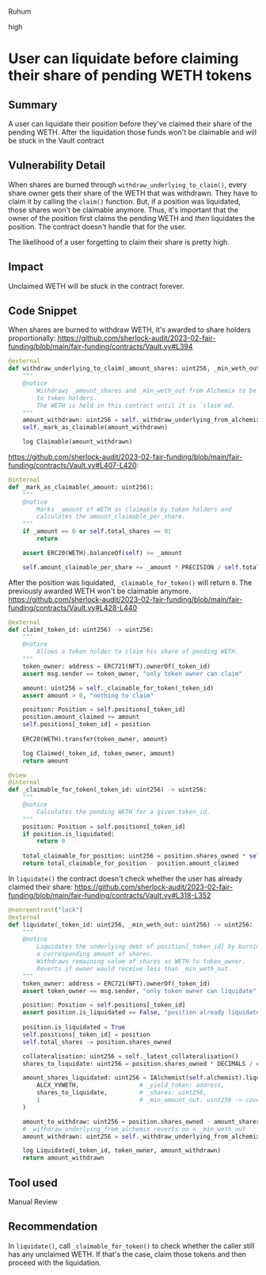 Ruhum

high

# User can liquidate before claiming their share of pending WETH tokens

## Summary
A user can liquidate their position before they've claimed their share of the pending WETH. After the liquidation those funds won't be claimable and will be stuck in the Vault contract

## Vulnerability Detail
When shares are burned through `withdraw_underlying_to_claim()`, every share owner gets their share of the WETH that was withdrawn. They have to claim it by calling the `claim()` function. But, if a position was liquidated, those shares won't be claimable anymore. Thus, it's important that the owner of the position first claims the pending WETH and *then* liquidates the position. The contract doesn't handle that for the user.

The likelihood of a user forgetting to claim their share is pretty high.

## Impact
Unclaimed WETH will be stuck in the contract forever.

## Code Snippet
When shares are burned to withdraw WETH, it's awarded to share holders proportionally: 
https://github.com/sherlock-audit/2023-02-fair-funding/blob/main/fair-funding/contracts/Vault.vy#L394
```python
@external
def withdraw_underlying_to_claim(_amount_shares: uint256, _min_weth_out: uint256):
    """
    @notice
        Withdraws _amount_shares and _min_weth_out from Alchemix to be distributed
        to token holders.
        The WETH is held in this contract until it is `claim`ed.
    """
    amount_withdrawn: uint256 = self._withdraw_underlying_from_alchemix(_amount_shares, self, _min_weth_out)
    self._mark_as_claimable(amount_withdrawn)

    log Claimable(amount_withdrawn)
```

https://github.com/sherlock-audit/2023-02-fair-funding/blob/main/fair-funding/contracts/Vault.vy#L407-L420:
```python
@internal
def _mark_as_claimable(_amount: uint256):
    """
    @notice
        Marks _amount of WETH as claimable by token holders and
        calculates the amount_claimable_per_share.
    """
    if _amount == 0 or self.total_shares == 0:
        return

    assert ERC20(WETH).balanceOf(self) >= _amount

    self.amount_claimable_per_share += _amount * PRECISION / self.total_shares
```

After the position was liquidated, `_claimable_for_token()` will return `0`. The previously awarded WETH won't be claimable anymore.
https://github.com/sherlock-audit/2023-02-fair-funding/blob/main/fair-funding/contracts/Vault.vy#L428-L440
```python
@external
def claim(_token_id: uint256) -> uint256:
    """
    @notice
        Allows a token holder to claim his share of pending WETH.
    """
    token_owner: address = ERC721(NFT).ownerOf(_token_id)
    assert msg.sender == token_owner, "only token owner can claim"

    amount: uint256 = self._claimable_for_token(_token_id)
    assert amount > 0, "nothing to claim"

    position: Position = self.positions[_token_id]
    position.amount_claimed += amount
    self.positions[_token_id] = position
    
    ERC20(WETH).transfer(token_owner, amount)

    log Claimed(_token_id, token_owner, amount)
    return amount

@view
@internal
def _claimable_for_token(_token_id: uint256) -> uint256:
    """
    @notice
        Calculates the pending WETH for a given token_id.
    """
    position: Position = self.positions[_token_id]
    if position.is_liquidated:
        return 0
    
    total_claimable_for_position: uint256 = position.shares_owned * self.amount_claimable_per_share / PRECISION
    return total_claimable_for_position - position.amount_claimed
```

In `liquidate()` the contract doesn't check whether the user has already claimed their share: https://github.com/sherlock-audit/2023-02-fair-funding/blob/main/fair-funding/contracts/Vault.vy#L318-L352
```python
@nonreentrant("lock")
@external
def liquidate(_token_id: uint256, _min_weth_out: uint256) -> uint256:
    """
    @notice
        Liquidates the underlying debt of position[_token_id] by burning
        a corresponding amount of shares.
        Withdraws remaining value of shares as WETH to token_owner.
        Reverts if owner would receive less than _min_weth_out.
    """
    token_owner: address = ERC721(NFT).ownerOf(_token_id)
    assert token_owner == msg.sender, "only token owner can liquidate"

    position: Position = self.positions[_token_id]
    assert position.is_liquidated == False, "position already liquidated"
    
    position.is_liquidated = True
    self.positions[_token_id] = position
    self.total_shares -= position.shares_owned

    collateralisation: uint256 = self._latest_collateralisation()
    shares_to_liquidate: uint256 = position.shares_owned * DECIMALS / collateralisation

    amount_shares_liquidated: uint256 = IAlchemist(self.alchemist).liquidate(
        ALCX_YVWETH,                 # _yield_token: address,
        shares_to_liquidate,         # _shares: uint256,
        1                            # _min_amount_out: uint256 -> covered by _min_weth_out
    )

    amount_to_withdraw: uint256 = position.shares_owned - amount_shares_liquidated
    # _withdraw_underlying_from_alchemix reverts on < _min_weth_out
    amount_withdrawn: uint256 = self._withdraw_underlying_from_alchemix(amount_to_withdraw, token_owner, _min_weth_out)

    log Liquidated(_token_id, token_owner, amount_withdrawn)
    return amount_withdrawn

```
## Tool used

Manual Review

## Recommendation
In `liquidate()`, call `_claimable_for_token()` to check whether the caller still has any unclaimed WETH. If that's the case, claim those tokens and then proceed with the liquidation.
